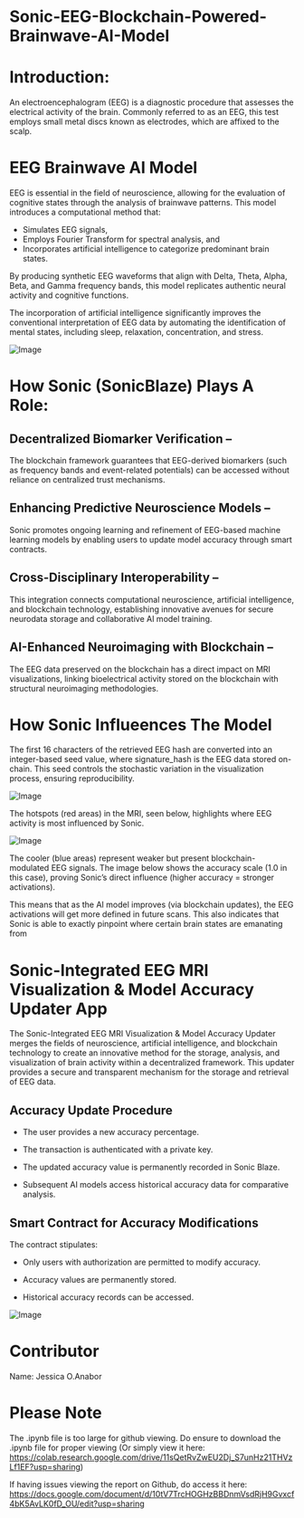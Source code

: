 # Sonic-EEG-Blockchain-Powered-Brainwave-AI-Model

# Introduction: 

An electroencephalogram (EEG) is a diagnostic procedure that assesses the electrical activity of the brain. Commonly referred to as an EEG, this test employs small metal discs known as electrodes, which are affixed to the scalp. 

# EEG Brainwave AI Model
EEG is essential in the field of neuroscience, allowing for the evaluation of cognitive states through the analysis of brainwave patterns. This model introduces a computational method that:

- Simulates EEG signals, 
- Employs Fourier Transform for spectral analysis, and 
- Incorporates artificial intelligence to categorize predominant brain states. 

By producing synthetic EEG waveforms that align with Delta, Theta, Alpha, Beta, and Gamma frequency bands, this model replicates authentic neural activity and cognitive functions.

The incorporation of artificial intelligence significantly improves the conventional interpretation of EEG data by automating the identification of mental states, including sleep, relaxation, concentration, and stress. 

![Image](https://github.com/user-attachments/assets/cd5461cd-7260-49b7-91c3-7b94a59f9163)


# How Sonic (SonicBlaze) Plays A Role:

## Decentralized Biomarker Verification – 
The blockchain framework guarantees that EEG-derived biomarkers (such as frequency bands and event-related potentials) can be accessed without reliance on centralized trust mechanisms.

## Enhancing Predictive Neuroscience Models – 
Sonic promotes ongoing learning and refinement of EEG-based machine learning models by enabling users to update model accuracy through smart contracts.

## Cross-Disciplinary Interoperability – 
This integration connects computational neuroscience, artificial intelligence, and blockchain technology, establishing innovative avenues for secure neurodata storage and collaborative AI model training.

## AI-Enhanced Neuroimaging with Blockchain – 
The EEG data preserved on the blockchain has a direct impact on MRI visualizations, linking bioelectrical activity stored on the blockchain with structural neuroimaging methodologies.

# How Sonic Influeences The Model

The first 16 characters of the retrieved EEG hash are converted into an integer-based seed value, where signature_hash is the EEG data stored on-chain. This seed controls the stochastic variation in the visualization process, ensuring reproducibility.

![Image](https://github.com/user-attachments/assets/3b7eb25e-f4e8-4c5f-b71e-7aad695c5092)


The hotspots (red areas) in the MRI, seen below, highlights where EEG activity is most influenced by Sonic.

![Image](https://github.com/user-attachments/assets/04427a6f-b564-4c21-8e53-cb1d08fb45b7)


The cooler (blue areas) represent weaker but present blockchain-modulated EEG signals.
The image below shows the accuracy scale (1.0 in this case), proving Sonic’s direct influence (higher accuracy = stronger activations).

This means that as the AI model improves (via blockchain updates), the EEG activations will get more defined in future scans. This also indicates that Sonic is able to exactly pinpoint where certain brain states are emanating from


# Sonic-Integrated EEG MRI Visualization & Model Accuracy Updater App

The Sonic-Integrated EEG MRI Visualization & Model Accuracy Updater merges the fields of neuroscience, artificial intelligence, and blockchain technology to create an innovative method for the storage, analysis, and visualization of brain activity within a decentralized framework. This updater provides a secure and transparent mechanism for the storage and retrieval of EEG data.

## Accuracy Update Procedure  

- The user provides a new accuracy percentage.
  
- The transaction is authenticated with a private key.  

- The updated accuracy value is permanently recorded in Sonic Blaze. 
 
- Subsequent AI models access historical accuracy data for comparative analysis.  

## Smart Contract for Accuracy Modifications  

The contract stipulates: 

- Only users with authorization are permitted to modify accuracy.  

- Accuracy values are permanently stored.  

- Historical accuracy records can be accessed.

![Image](https://github.com/user-attachments/assets/988c0fdc-1dbc-41f8-b679-a2f01f099dee)

# Contributor
Name: Jessica O.Anabor

# Please Note
The .ipynb file is too large for github viewing. Do ensure to download the .ipynb file for proper viewing (Or simply view it here: https://colab.research.google.com/drive/11sQetRvZwEU2Dj_S7unHz21THVzLf1EF?usp=sharing)

If having issues viewing the report on Github, do access it here: https://docs.google.com/document/d/10tV7TrcHOGHzBBDnmVsdRjH9Gvxcf4bK5AvLK0fD_OU/edit?usp=sharing


